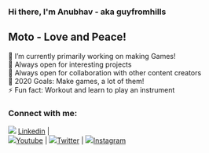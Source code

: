 ### Hi there, I'm Anubhav - aka guyfromhills 

## Moto - Love and Peace!
🔭 I’m currently primarily working on making Games!<br/>
🌱 Always open for interesting projects <br/>
👯 Always open for collaboration with other content creators <br/>
🥅 2020 Goals: Make games, a lot of them! <br/>
⚡ Fun fact: Workout and learn to play an instrument <br/>
 
### Connect with me:
<img src="guyfromhills/linkedin-letters.svg"> [Linkedin](https://www.linkedin.com/in/guyfromhills/) |   
<img src="guyfromhills/youtube-logo.svg">[Youtube](https://www.youtube.com/channel/UCY9wK6W6rzvGNxidxC7Tgiw?view_as=subscriber) | 
<img src="guyfromhills/black-shape.svg">[Twitter](https://twitter.com/guyfromhills) |
<img src="guyfromhills/instagram-logo.svg">[Instagram](https://www.instagram.com/guyfromhills/?hl=en) 




